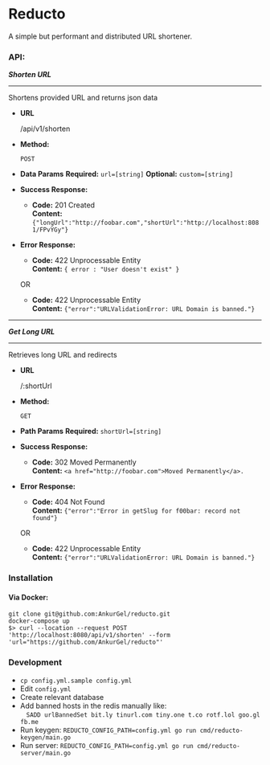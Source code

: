 Reducto
=======
A simple but performant and distributed URL shortener.

### API:
___Shorten URL___

----
Shortens provided URL and returns json data

* **URL**

  /api/v1/shorten

* **Method:**

  `POST`

* **Data Params**
  **Required:**
  `url=[string]`
  **Optional:**
  `custom=[string]`

* **Success Response:**

    * **Code:** 201 Created <br />
      **Content:** `{"longUrl":"http://foobar.com","shortUrl":"http://localhost:8081/FPvYGy"}`

* **Error Response:**

    * **Code:** 422 Unprocessable Entity <br />
      **Content:** `{ error : "User doesn't exist" }`

  OR

    * **Code:** 422 Unprocessable Entity <br />
      **Content:** `{"error":"URLValidationError: URL Domain is banned."}`

---
___Get Long URL___

----
Retrieves long URL and redirects

* **URL**

  /:shortUrl

* **Method:**

  `GET`

* **Path Params**
  **Required:**
  `shortUrl=[string]`

* **Success Response:**

    * **Code:** 302 Moved Permanently <br />
      **Content:** `<a href="http://foobar.com">Moved Permanently</a>.`

* **Error Response:**

    * **Code:** 404 Not Found <br />
      **Content:** `{"error":"Error in getSlug for f00bar: record not found"}`

  OR

    * **Code:** 422 Unprocessable Entity <br />
      **Content:** `{"error":"URLValidationError: URL Domain is banned."}`

### Installation
#### Via Docker:
```
git clone git@github.com:AnkurGel/reducto.git
docker-compose up
$> curl --location --request POST 'http://localhost:8080/api/v1/shorten' --form 'url="https://github.com/AnkurGel/reducto"'
```

### Development
* `cp config.yml.sample config.yml`
* Edit `config.yml`
* Create relevant database
* Add banned hosts in the redis manually like:   
&nbsp;&nbsp;&nbsp;`SADD urlBannedSet bit.ly tinurl.com tiny.one t.co rotf.lol goo.gl fb.me`
* Run keygen: `REDUCTO_CONFIG_PATH=config.yml go run cmd/reducto-keygen/main.go`
* Run server: `REDUCTO_CONFIG_PATH=config.yml go run cmd/reducto-server/main.go`
